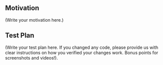 <!--
Thank you for sending the PR! We appreciate you spending the time to work on these changes.

Help us understand your motivation by explaining why you decided to make this change.

Happy contributing!

-->
## Motivation

(Write your motivation here.)

## Test Plan

(Write your test plan here. If you changed any code, please provide us with clear instructions on how you verified your changes work. Bonus points for screenshots and videos!).